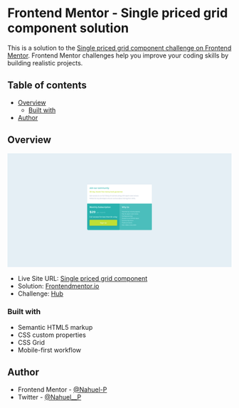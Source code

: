 # Frontend Mentor - Single priced grid component solution

This is a solution to the [Single priced grid component challenge on Frontend Mentor](https://www.frontendmentor.io/challenges/single-price-grid-component-5ce41129d0ff452fec5abbbc/hub/single-priced-grid-component-htmlcss-fQAQ6p36R). Frontend Mentor challenges help you improve your coding skills by building realistic projects. 

## Table of contents

- [Overview](#overview)
  - [Built with](#built-with)
- [Author](#author)



## Overview
![](./images/screenshot.png)
- Live Site URL: [Single priced grid component ](https://frontendmentor-newbie.github.io/03.single-price-grid-component/)
- Solution: [Frontendmentor.io](https://www.frontendmentor.io/solutions/single-priced-grid-component-htmlcss-fQAQ6p36R)
- Challenge: [Hub](https://www.frontendmentor.io/challenges/single-price-grid-component-5ce41129d0ff452fec5abbbc/hub/single-priced-grid-component-htmlcss-fQAQ6p36R)

### Built with

- Semantic HTML5 markup
- CSS custom properties
- CSS Grid
- Mobile-first workflow
## Author
- Frontend Mentor - [@Nahuel-P](https://www.frontendmentor.io/profile/Nahuel-P)
- Twitter - [@Nahuel__P](https://twitter.com/Nahuel__P)

